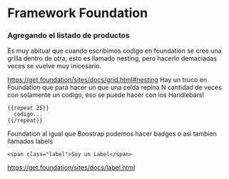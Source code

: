 # Framework Foundation

### Agregando el listado de productos

Es muy abitual que cuando escribimos codigo en foundation se cree una grilla dentro de otra, esto es llamado nesting, pero hacerlo demaciadas veces se vuelve muy inicesario.

https://get.foundation/sites/docs/grid.html#nesting
Hay un truco en Foundation que para hacer un que una celda repina N cantidad de veces con solamente un codigo, eso se puede hacer con los Handlebars!

```
{{repeat 25}}
  codigo...
{{/repeat}}
```

Foundation al igual que Boostrap podemos hacer badges o asi tambien llamados labels

```
<span class="label">Soy un Label</span>
```
https://get.foundation/sites/docs/label.html
